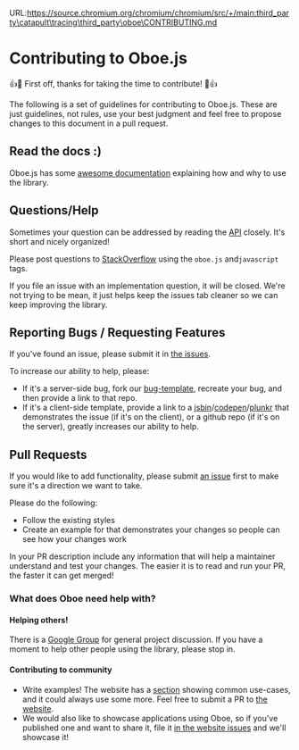 URL:https://source.chromium.org/chromium/chromium/src/+/main:third_party\catapult\tracing\third_party\oboe\CONTRIBUTING.md
# Contributing to Oboe.js

:+1::tada: First off, thanks for taking the time to contribute! :tada::+1:

The following is a set of guidelines for contributing to Oboe.js. These are
just guidelines, not rules, use your best judgment and feel free to propose
changes to this document in a pull request.

## Read the docs :)

Oboe.js has some [awesome documentation](http://oboejs.com/)
explaining how and why to use the library.

## Questions/Help

Sometimes your question can be addressed by reading the
[API](http://oboejs.com/api) closely. It's short and nicely organized!

Please post questions to [StackOverflow](http://stackoverflow.com/)
using the `oboe.js` and`javascript` tags.

If you file an issue with an implementation question, it will be closed.
We're not trying to be mean, it just helps keep the issues tab cleaner so we can
 keep improving the library.

## Reporting Bugs / Requesting Features

If you've found an issue, please submit it in
[the issues](https://github.com/jimhigson/oboe.js/issues).

To increase our ability to help, please:
- If it's a server-side bug, fork our
[bug-template](https://github.com/JuanCaicedo/oboe-bug-template), recreate your
bug, and then provide a link to that repo.
- If it's a client-side template, provide a link to a
[jsbin](https://jsbin.com/)/[codepen](http://codepen.io/)/[plunkr](https://plnkr.co/)
that demonstrates the issue (if it's on the client), or a github repo
(if it's on the server), greatly increases our ability to help.

## Pull Requests

If you would like to add functionality, please submit
[an issue](https://github.com/jimhigson/oboe.js/issues) first to make sure it's
a direction we want to take.

Please do the following:
* Follow the existing styles
* Create an example for that demonstrates your changes so people can see how
your changes work

In your PR description include any information that will help a maintainer
understand and test your changes. The easier it is to read and run your PR,
the faster it can get merged!

### What does Oboe need help with?

#### Helping others!

There is a [Google Group](https://groups.google.com/forum/#!forum/oboejs) for
general project discussion. If you have a moment to help other people using the
library, please stop in.

#### Contributing to community

- Write examples! The website has a [section](http://oboejs.com/examples)
showing common use-cases, and it could always use some more. Feel free to submit
a PR to [the website](https://github.com/jimhigson/oboe.js-website).
- We would also like to showcase applications using Oboe, so if you've published
one and want to share it, file it
[in the website issues](https://github.com/jimhigson/oboe.js-website/issues)
and we'll showcase it!
